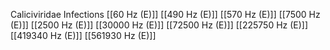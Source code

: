 Caliciviridae Infections
[[60 Hz (E)]]
[[490 Hz (E)]]
[[570 Hz (E)]]
[[7500 Hz (E)]]
[[2500 Hz (E)]]
[[30000 Hz (E)]]
[[72500 Hz (E)]]
[[225750 Hz (E)]]
[[419340 Hz (E)]]
[[561930 Hz (E)]]
